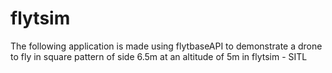 # flytsim
The following application is made using flytbaseAPI to demonstrate a drone to fly in square pattern of side 6.5m at an altitude of 5m in flytsim - SITL
